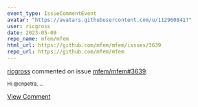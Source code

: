 ```yaml
---
event_type: IssueCommentEvent
avatar: "https://avatars.githubusercontent.com/u/112960841?"
user: ricgross
date: 2023-05-09
repo_name: mfem/mfem
html_url: https://github.com/mfem/mfem/issues/3639
repo_url: https://github.com/mfem/mfem
---
```


<a href='https://github.com/ricgross' target='_blank'>ricgross</a> commented on issue <a href='https://github.com/mfem/mfem/issues/3639' target='_blank'>mfem/mfem#3639</a>.

<small>Hi @cnpetra,...</small>

<a href='https://github.com/mfem/mfem/issues/3639' target='_blank'>View Comment</a>
